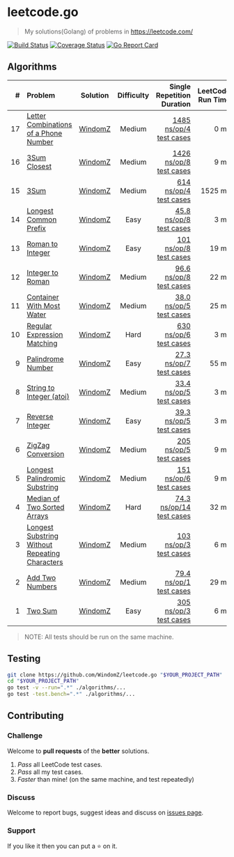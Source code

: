 # leetcode.go

> My solutions(Golang) of problems in https://leetcode.com/

[![Build Status](https://travis-ci.org/WindomZ/leetcode.go.svg?branch=master)](https://travis-ci.org/WindomZ/leetcode.go)
[![Coverage Status](https://coveralls.io/repos/github/WindomZ/leetcode.go/badge.svg?branch=master)](https://coveralls.io/github/WindomZ/leetcode.go?branch=master)
[![Go Report Card](https://goreportcard.com/badge/github.com/WindomZ/leetcode.go)](https://goreportcard.com/report/github.com/WindomZ/leetcode.go)

## Algorithms

| # | Problem | Solution | Difficulty | Single Repetition Duration | LeetCode Run Time |
| ---: | :----- | :--------: | :----------: | ----------: | ----------: |
|17|[Letter Combinations of a Phone Number][Algorithms-17]|[WindomZ][Algorithms-17-Go]|Medium|[1485 ns/op/4 test cases][Algorithms-17-Test]|0 ms|
|16|[3Sum Closest][Algorithms-16]|[WindomZ][Algorithms-16-Go]|Medium|[1426 ns/op/8 test cases][Algorithms-16-Test]|9 ms|
|15|[3Sum][Algorithms-15]|[WindomZ][Algorithms-15-Go]|Medium|[614 ns/op/4 test cases][Algorithms-15-Test]|1525 ms|
|14|[Longest Common Prefix][Algorithms-14]|[WindomZ][Algorithms-14-Go]|Easy|[45.8 ns/op/8 test cases][Algorithms-14-Test]|3 ms|
|13|[Roman to Integer][Algorithms-13]|[WindomZ][Algorithms-13-Go]|Easy|[101 ns/op/8 test cases][Algorithms-13-Test]|19 ms|
|12|[Integer to Roman][Algorithms-12]|[WindomZ][Algorithms-12-Go]|Medium|[96.6 ns/op/8 test cases][Algorithms-12-Test]|22 ms|
|11|[Container With Most Water][Algorithms-11]|[WindomZ][Algorithms-11-Go]|Medium|[38.0 ns/op/5 test cases][Algorithms-11-Test]|25 ms|
|10|[Regular Expression Matching][Algorithms-10]|[WindomZ][Algorithms-10-Go]|Hard|[630 ns/op/6 test cases][Algorithms-10-Test]|3 ms|
|9|[Palindrome Number][Algorithms-9]|[WindomZ][Algorithms-9-Go]|Easy|[27.3 ns/op/7 test cases][Algorithms-9-Test]|55 ms|
|8|[String to Integer (atoi)][Algorithms-8]|[WindomZ][Algorithms-8-Go]|Medium|[33.4 ns/op/5 test cases][Algorithms-8-Test]|3 ms|
|7|[Reverse Integer][Algorithms-7]|[WindomZ][Algorithms-7-Go]|Easy|[39.3 ns/op/5 test cases][Algorithms-7-Test]|3 ms|
|6|[ZigZag Conversion][Algorithms-6]|[WindomZ][Algorithms-6-Go]|Medium|[205 ns/op/5 test cases][Algorithms-6-Test]|9 ms|
|5|[Longest Palindromic Substring][Algorithms-5]|[WindomZ][Algorithms-5-Go]|Medium|[151 ns/op/6 test cases][Algorithms-5-Test]|9 ms|
|4|[Median of Two Sorted Arrays][Algorithms-4]|[WindomZ][Algorithms-4-Go]|Hard|[74.3 ns/op/14 test cases][Algorithms-4-Test]|32 ms|
|3|[Longest Substring Without Repeating Characters][Algorithms-3]|[WindomZ][Algorithms-3-Go]|Medium|[103 ns/op/3 test cases][Algorithms-3-Test]|6 ms|
|2|[Add Two Numbers][Algorithms-2]|[WindomZ][Algorithms-2-Go]|Medium|[79.4 ns/op/1 test cases][Algorithms-2-Test]|29 ms|
|1|[Two Sum][Algorithms-1]|[WindomZ][Algorithms-1-Go]|Easy|[305 ns/op/3 test cases][Algorithms-1-Test]|6 ms|

> NOTE: All tests should be run on the same machine.

## Testing

```bash
git clone https://github.com/WindomZ/leetcode.go "$YOUR_PROJECT_PATH"
cd "$YOUR_PROJECT_PATH"
go test -v --run=".*" ./algorithms/...
go test -test.bench=".*" ./algorithms/...
```

## Contributing

### Challenge
Welcome to **pull requests** of the **better** solutions.

1. _Pass_ all LeetCode test cases.
1. _Pass_ all my test cases.
1. _Faster_ than mine! (on the same machine, and test repeatedly)

### Discuss
Welcome to report bugs, suggest ideas and discuss on [issues page](https://github.com/WindomZ/leetcode.go/issues).

### Support
If you like it then you can put a :star: on it.

[Algorithms-17-Test]:algorithms/letter_combinations_of_a_phone_number/letterCombinations_test.go#L27
[Algorithms-17-Go]:algorithms/letter_combinations_of_a_phone_number/letterCombinations.go
[Algorithms-17]:https://leetcode.com/problems/letter-combinations-of-a-phone-number/
[Algorithms-16-Test]:algorithms/3sum_closest/threeSumClosest_test.go#L20
[Algorithms-16-Go]:algorithms/3sum_closest/threeSumClosest.go
[Algorithms-16]:https://leetcode.com/problems/3sum-closest/
[Algorithms-15-Test]:algorithms/3sum/threeSum_test.go#L20
[Algorithms-15-Go]:algorithms/3sum/threeSum.go
[Algorithms-15]:https://leetcode.com/problems/3sum/
[Algorithms-14-Test]:algorithms/longest_common_prefix/longestCommonPrefix_test.go#L19
[Algorithms-14-Go]:algorithms/longest_common_prefix/longestCommonPrefix.go
[Algorithms-14]:https://leetcode.com/problems/longest-common-prefix/
[Algorithms-13-Test]:algorithms/roman_to_integer/romanToInt_test.go#L23
[Algorithms-13-Go]:algorithms/roman_to_integer/romanToInt.go
[Algorithms-13]:https://leetcode.com/problems/roman-to-integer/
[Algorithms-12-Test]:algorithms/integer_to_roman/intToRoman_test.go#L22
[Algorithms-12-Go]:algorithms/integer_to_roman/intToRoman.go
[Algorithms-12]:https://leetcode.com/problems/integer-to-roman/
[Algorithms-11-Test]:algorithms/container_with_most_water/maxArea_test.go#L21
[Algorithms-11-Go]:algorithms/container_with_most_water/maxArea.go
[Algorithms-11]:https://leetcode.com/problems/container-with-most-water/
[Algorithms-10-Test]:algorithms/regular_expression_matching/isMatch_test.go#L40
[Algorithms-10-Go]:algorithms/regular_expression_matching/isMatch.go
[Algorithms-10]:https://leetcode.com/problems/regular-expression-matching/
[Algorithms-9-Test]:algorithms/palindrome_number/isPalindrome_test.go#L20
[Algorithms-9-Go]:algorithms/palindrome_number/isPalindrome.go
[Algorithms-9]:https://leetcode.com/problems/palindrome-number/
[Algorithms-8-Test]:algorithms/string_to_integer_atoi/myAtoi_test.go#L34
[Algorithms-8-Go]:algorithms/string_to_integer_atoi/myAtoi.go
[Algorithms-8]:https://leetcode.com/problems/string-to-integer-atoi/
[Algorithms-7-Test]:algorithms/reverse_integer/reverse_test.go#L32
[Algorithms-7-Go]:algorithms/reverse_integer/reverse.go
[Algorithms-7]:https://leetcode.com/problems/reverse-integer/
[Algorithms-6-Test]:algorithms/zigzag_conversion/convert_test.go#L18
[Algorithms-6-Go]:algorithms/zigzag_conversion/convert.go
[Algorithms-6]:https://leetcode.com/problems/zigzag-conversion/
[Algorithms-5-Test]:algorithms/longest_palindromic_substring/longestPalindrome_test.go#L18
[Algorithms-5-Go]:algorithms/longest_palindromic_substring/longestPalindrome.go
[Algorithms-5]:https://leetcode.com/problems/longest-palindromic-substring/
[Algorithms-4-Test]:algorithms/median_of_two_sorted_arrays/findMedianSortedArrays_test.go#L71
[Algorithms-4-Go]:algorithms/median_of_two_sorted_arrays/findMedianSortedArrays.go
[Algorithms-4]:https://leetcode.com/problems/median-of-two-sorted-arrays/
[Algorithms-3-Test]:algorithms/longest_substring_without_repeating_characters/lengthOfLongestSubstring_test.go#L16
[Algorithms-3-Go]:algorithms/longest_substring_without_repeating_characters/lengthOfLongestSubstring.go
[Algorithms-3]:https://leetcode.com/problems/longest-substring-without-repeating-characters/
[Algorithms-2-Test]:algorithms/add_two_numbers/addTwoNumbers_test.go#L118
[Algorithms-2-Go]:algorithms/add_two_numbers/addTwoNumbers.go
[Algorithms-2]:https://oj.leetcode.com/problems/add-two-numbers/
[Algorithms-1-Test]:algorithms/two_sum/twoSum_test.go#L16
[Algorithms-1-Go]:algorithms/two_sum/twoSum.go
[Algorithms-1]:https://oj.leetcode.com/problems/two-sum/
